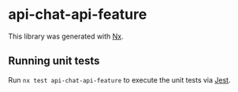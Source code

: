 # api-chat-api-feature

This library was generated with [Nx](https://nx.dev).

## Running unit tests

Run `nx test api-chat-api-feature` to execute the unit tests via [Jest](https://jestjs.io).
